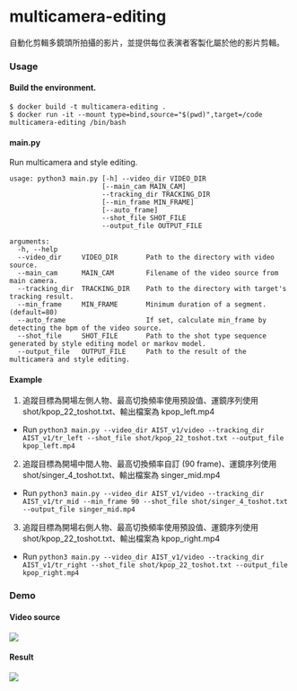 # multicamera-editing

自動化剪輯多鏡頭所拍攝的影片，並提供每位表演者客製化屬於他的影片剪輯。

### Usage
#### Build the environment.
```
$ docker build -t multicamera-editing .
$ docker run -it --mount type=bind,source="$(pwd)",target=/code multicamera-editing /bin/bash
```
#### main.py
Run multicamera and style editing.
```
usage: python3 main.py [-h] --video_dir VIDEO_DIR
                       [--main_cam MAIN_CAM]
                       --tracking_dir TRACKING_DIR
                       [--min_frame MIN_FRAME]
                       [--auto_frame]
                       --shot_file SHOT_FILE
                       --output_file OUTPUT_FILE

arguments:
  -h, --help
  --video_dir     VIDEO_DIR       Path to the directory with video source.
  --main_cam      MAIN_CAM        Filename of the video source from main camera.
  --tracking_dir  TRACKING_DIR    Path to the directory with target's tracking result.
  --min_frame     MIN_FRAME       Minimum duration of a segment. (default=80)
  --auto_frame                    If set, calculate min_frame by detecting the bpm of the video source.
  --shot_file     SHOT_FILE       Path to the shot type sequence generated by style editing model or markov model.
  --output_file   OUTPUT_FILE     Path to the result of the multicamera and style editing.
```
#### Example
1. 追蹤目標為開場左側人物、最高切換頻率使用預設值、運鏡序列使用 shot/kpop_22_toshot.txt、輸出檔案為 kpop_left.mp4
- Run `python3 main.py --video_dir AIST_v1/video --tracking_dir AIST_v1/tr_left --shot_file shot/kpop_22_toshot.txt --output_file kpop_left.mp4`
2. 追蹤目標為開場中間人物、最高切換頻率自訂 (90 frame)、運鏡序列使用 shot/singer_4_toshot.txt、輸出檔案為 singer_mid.mp4
- Run `python3 main.py --video_dir AIST_v1/video --tracking_dir AIST_v1/tr_mid --min_frame 90 --shot_file shot/singer_4_toshot.txt --output_file singer_mid.mp4`
3. 追蹤目標為開場右側人物、最高切換頻率使用預設值、運鏡序列使用 shot/kpop_22_toshot.txt、輸出檔案為 kpop_right.mp4
- Run `python3 main.py --video_dir AIST_v1/video --tracking_dir AIST_v1/tr_right --shot_file shot/kpop_22_toshot.txt --output_file kpop_right.mp4`

### Demo
#### Video source
[![](http://i3.ytimg.com/vi/BkWlWx_QviQ/hqdefault.jpg)](https://youtu.be/BkWlWx_QviQ "Click to play on Youtube.com")
#### Result
[![](http://i3.ytimg.com/vi/7R7eGVQ1Zhk/hqdefault.jpg)](https://youtu.be/7R7eGVQ1Zhk "Click to play on Youtube.com")
